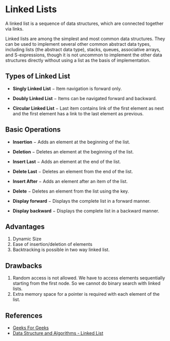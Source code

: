 # Linked Lists

A linked list is a sequence of data structures, which are connected together via links.  

Linked lists are among the simplest and most common data structures. They can be used to implement several other common abstract data types, including lists (the abstract data type), stacks, queues, associative arrays, and S-expressions, though it is not uncommon to implement the other data structures directly without using a list as the basis of implementation.

## Types of Linked List

- **Singly Linked List** − Item navigation is forward only.

- **Doubly Linked List** − Items can be navigated forward and backward.

- **Circular Linked List** − Last item contains link of the first element as next and the first element has a link to the last element as previous.

## Basic Operations

- **Insertion** − Adds an element at the beginning of the list.

- **Deletion** − Deletes an element at the beginning of the list.

- **Insert Last** − Adds an element at the end of the list.

- **Delete Last** − Deletes an element from the end of the list.

- **Insert After** − Adds an element after an item of the list.

- **Delete** − Deletes an element from the list using the key.

- **Display forward** − Displays the complete list in a forward manner.

- **Display backward** − Displays the complete list in a backward manner.


## Advantages

1) Dynamic Size
2) Ease of insertion/deletion of elements
3) Backtracking is possible in two way linked list.

## Drawbacks

1) Random access is not allowed. We have to access elements sequentially starting from the first node. So we cannot do binary search with linked lists.
2) Extra memory space for a pointer is required with each element of the list.


## References

- [Geeks For Geeks](geeksforgeeks.org)
- [Data Structure and Algorithms - Linked List](https://www.tutorialspoint.com/data_structures_algorithms/linked_list_algorithms.htm)
